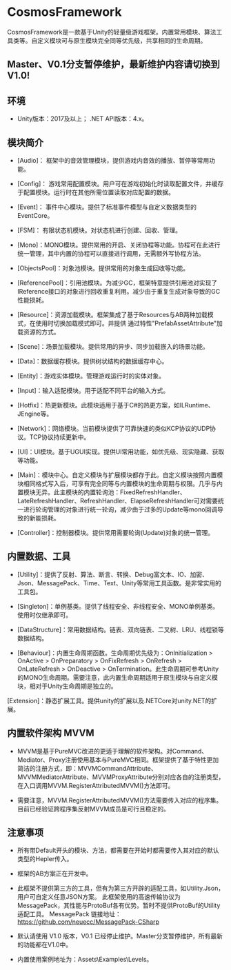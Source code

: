 # CosmosFramework
CosmosFramework是一款基于Unity的轻量级游戏框架。内置常用模块、算法工具类等。自定义模块可与原生模块完全同等优先级，共享相同的生命周期。

## Master、V0.1分支暂停维护，最新维护内容请切换到V1.0!

## 环境

- Unity版本：2017及以上； .NET API版本：4.x。

## 模块简介

- [Audio]： 框架中的音效管理模块，提供游戏内音效的播放、暂停等常用功能。

- [Config]： 游戏常用配置模块。用户可在游戏初始化时读取配置文件，并缓存于配置模块。运行时在其他所需位置读取对应配置的数据。

- [Event]： 事件中心模块。提供了标准事件模型与自定义数据类型的EventCore。

- [FSM]： 有限状态机模块。对状态机进行创建、回收、管理。

- [Mono]：MONO模块。提供常用的开启、关闭协程等功能。协程可在此进行统一管理，其中内置的协程可以直接进行调用，无需额外写协程方法。

- [ObjectsPool]：对象池模块。提供常用的对象生成回收等功能。

- [ReferencePool]：引用池模块。为减少GC，框架特意提供引用池对实现了IReference接口的对象进行回收重复利用。减少由于重复生成对象导致的GC性能损耗。

- [Resource]：资源加载模块。框架集成了基于Resources与AB两种加载模式，在使用时切换加载模式即可。并提供
通过特性"PrefabAssetAttribute"加载资源的方式。
- [Scene]：场景加载模块。提供常用的异步、同步加载嵌入的场景功能。

- [Data]：数据缓存模块。提供树状结构的数据缓存中心。

- [Entity]：游戏实体模块。管理游戏运行时的实体对象。

- [Input]：输入适配模块。用于适配不同平台的输入方式。

- [Hotfix]：热更新模块。此模块适用于基于C#的热更方案，如ILRuntime、JEngine等。

- [Network]：网络模块。当前模块提供了可靠快速的类似KCP协议的UDP协议。TCP协议持续更新中。

- [UI]：UI模块。基于UGUI实现。提供UI常用功能，如优先级、现实隐藏、获取等功能。

- [Main]：模块中心。自定义模块与扩展模块都存于此。自定义模块按照内置模块相同格式写入后，可享有完全同等与内置模块的生命周期与权限。几乎与内置模块无异。此主模块的内置轮询池：FixedRefreshHandler、LateRefreshHandler、RefreshHandler、ElapseRefreshHandler可对需要统一进行轮询管理的对象进行统一轮询，减少由于过多的Update等mono回调导致的新能损耗。

- [Controller]：控制器模块。提供常用需要轮询(Update)对象的统一管理。

## 内置数据、工具

- [Utility]：提供了反射、算法、断言、转换、Debug富文本、IO、加密、Json、MessagePack、Time、Text、Unity等常用工具函数。是非常实用的工具包。

- [Singleton]：单例基类。提供了线程安全、非线程安全、MONO单例基类。使用时仅继承即可。

- [DataStructure]：常用数据结构。链表、双向链表、二叉树、LRU、线程锁等数据结构。

- [Behaviour]：内置生命周期函数。生命周期优先级为：OnInitialization > OnActive > OnPreparatory > OnFixRefresh > OnRefresh > OnLateRefresh > OnDeactive > OnTermination。此生命周期可参考Unity的MONO生命周期。需要注意，此内置生命周期适用于原生模块与自定义模块，相对于Unity生命周期是独立的。

[Extension]：静态扩展工具。提供unity的扩展以及.NETCore对unity.NET的扩展。

## 内置软件架构 MVVM

- MVVM是基于PureMVC改进的更适于理解的软件架构。对Command、Mediator、Proxy注册使用基本与PureMVC相同。框架提供了基于特性更加简洁的注册方式，即：MVVMCommandAttribute、MVVMMediatorAttribute、MVVMProxyAttribute分别对应各自的注册类型，在入口调用MVVM.RegisterAttributedMVVM()方法即可。

- 需要注意，MVVM.RegisterAttributedMVVM()方法需要传入对应的程序集。目前已经验证跨程序集反射MVVM成员是可行且稳定的。

## 注意事项

- 所有带Default开头的模块、方法，都需要在开始时都需要传入其对应的默认类型的Hepler传入。

- 框架的AB方案正在开发中。

- 此框架不提供第三方的工具，但有为第三方开辟的适配工具，如Utility.Json，用户可自定义任意JSON方案。
此框架使用的高速传输协议为MessagePack，其性能与ProtoBuf各有优势。暂时不提供ProtoBuf的Utility适配工具。
MessagePack 链接地址：https://github.com/neuecc/MessagePack-CSharp

- 默认请使用 V1.0 版本，V0.1 已经停止维护。Master分支暂停维护，所有最新的功能都在V1.0中。

- 内置使用案例地址为：Assets\Examples\Levels。


